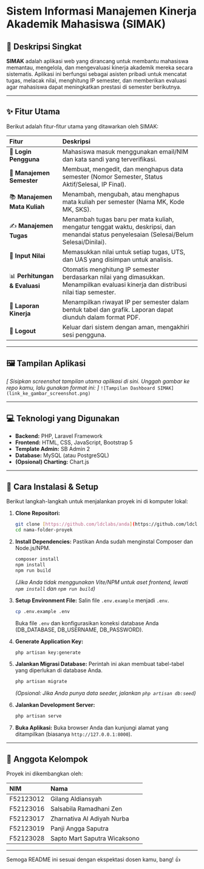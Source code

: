 # Sistem Informasi Manajemen Kinerja Akademik Mahasiswa (SIMAK) 

## 📜 Deskripsi Singkat

**SIMAK** adalah aplikasi web yang dirancang untuk membantu mahasiswa memantau, mengelola, dan mengevaluasi kinerja akademik mereka secara sistematis. Aplikasi ini berfungsi sebagai asisten pribadi untuk mencatat tugas, melacak nilai, menghitung IP semester, dan memberikan evaluasi agar mahasiswa dapat meningkatkan prestasi di semester berikutnya.

---

## ✨ Fitur Utama

Berikut adalah fitur-fitur utama yang ditawarkan oleh SIMAK:

| Fitur                   | Deskripsi                                                                                                                               |
| :---------------------- | :-------------------------------------------------------------------------------------------------------------------------------------- |
| 👤 **Login Pengguna** | Mahasiswa masuk menggunakan email/NIM dan kata sandi yang terverifikasi.                                                                  |
| 📅 **Manajemen Semester** | Membuat, mengedit, dan menghapus data semester (Nomor Semester, Status Aktif/Selesai, IP Final).                                          |
| 📚 **Manajemen Mata Kuliah**| Menambah, mengubah, atau menghapus mata kuliah per semester (Nama MK, Kode MK, SKS).                                                    |
| ✍️ **Manajemen Tugas** | Menambah tugas baru per mata kuliah, mengatur tenggat waktu, deskripsi, dan menandai status penyelesaian (Selesai/Belum Selesai/Dinilai). |
| 💯 **Input Nilai** | Memasukkan nilai untuk setiap tugas, UTS, dan UAS yang disimpan untuk analisis.                                                          |
| 📊 **Perhitungan & Evaluasi** | Otomatis menghitung IP semester berdasarkan nilai yang dimasukkan. Menampilkan evaluasi kinerja dan distribusi nilai tiap semester.    |
| 📄 **Laporan Kinerja** | Menampilkan riwayat IP per semester dalam bentuk tabel dan grafik. Laporan dapat diunduh dalam format PDF.                             |
| 🚪 **Logout** | Keluar dari sistem dengan aman, mengakhiri sesi pengguna.                                                                                |

---

## 🖼️ Tampilan Aplikasi

*[ Sisipkan screenshot tampilan utama aplikasi di sini. Unggah gambar ke repo kamu, lalu gunakan format ini: ]*
`![Tampilan Dashboard SIMAK](link_ke_gambar_screenshot.png)`


---

## 💻 Teknologi yang Digunakan

* **Backend:** PHP, Laravel Framework
* **Frontend:** HTML, CSS, JavaScript, Bootstrap 5
* **Template Admin:** SB Admin 2
* **Database:** MySQL (atau PostgreSQL)
* **(Opsional) Charting:** Chart.js

---

## 🚀 Cara Instalasi & Setup

Berikut langkah-langkah untuk menjalankan proyek ini di komputer lokal:

1.  **Clone Repositori:**
    ```bash
    git clone [https://github.com/ldclabs/anda](https://github.com/ldclabs/anda)
    cd nama-folder-proyek 
    ```

2.  **Install Dependencies:**
    Pastikan Anda sudah menginstal Composer dan Node.js/NPM.
    ```bash
    composer install
    npm install 
    npm run build 
    ```
    *(Jika Anda tidak menggunakan Vite/NPM untuk aset frontend, lewati `npm install` dan `npm run build`)*

3.  **Setup Environment File:**
    Salin file `.env.example` menjadi `.env`.
    ```bash
    cp .env.example .env
    ```
    Buka file `.env` dan konfigurasikan koneksi database Anda (DB_DATABASE, DB_USERNAME, DB_PASSWORD).

4.  **Generate Application Key:**
    ```bash
    php artisan key:generate
    ```

5.  **Jalankan Migrasi Database:**
    Perintah ini akan membuat tabel-tabel yang diperlukan di database Anda.
    ```bash
    php artisan migrate
    ```
    *(Opsional: Jika Anda punya data *seeder*, jalankan `php artisan db:seed`)*

6.  **Jalankan Development Server:**
    ```bash
    php artisan serve
    ```

7.  **Buka Aplikasi:**
    Buka browser Anda dan kunjungi alamat yang ditampilkan (biasanya `http://127.0.0.1:8000`).

---

## 👥 Anggota Kelompok

Proyek ini dikembangkan oleh:

| NIM       | Nama                             |
| :-------- | :------------------------------- |
| F52123012 | Gilang Aldiansyah                |
| F52123016 | Salsabila Ramadhani Zen          |
| F52123017 | Zharnativa Al Adiyah Nurba       |
| F52123019 | Panji Angga Saputra              |
| F52123028 | Sapto Mart Saputra Wicaksono     |

---

Semoga README ini sesuai dengan ekspektasi dosen kamu, bang! 👍

